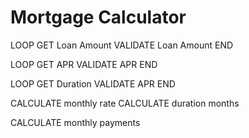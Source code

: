# Mortgage Calculator

LOOP
  GET Loan Amount
  VALIDATE Loan Amount
END
  
LOOP
  GET APR
  VALIDATE APR
END

LOOP
  GET Duration
  VALIDATE APR
END

CALCULATE monthly rate
CALCULATE duration months

CALCULATE monthly payments
